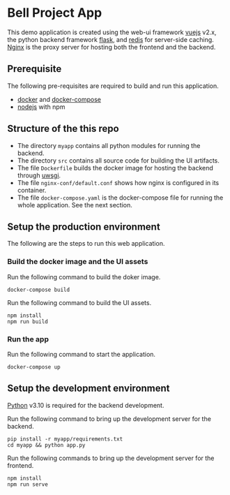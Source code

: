 # Bell Project App

This demo application is created using the web-ui framework
[vuejs](https://vuejs.org/) v2.x, the python backend framework
[flask](https://flask.palletsprojects.com/), and [redis](https://redis.com/)
for server-side caching. [Nginx](https://www.nginx.com/) is the proxy server
for hosting both the frontend and the backend.

## Prerequisite

The following pre-requisites are required to build and run this application.

- [docker](https://docs.docker.com/get-docker/) and [docker-compose](https://docs.docker.com/compose/install/linux/)
- [nodejs](https://nodejs.org/en/download/) with npm

## Structure of the this repo

- The directory `myapp` contains all python modules for running the backend.
- The directory `src` contains all source code for building the UI artifacts.
- The file `Dockerfile` builds the docker image for hosting the backend through [uwsgi](https://uwsgi-docs.readthedocs.io/).
- The file `nginx-conf/default.conf` shows how nginx is configured in its container.
- The file `docker-compose.yaml` is the docker-compose file for running the whole application. See the next section.

## Setup the production environment

The following are the steps to run this web application.

### Build the docker image and the UI assets

Run the following command to build the doker image.
```
docker-compose build
```

Run the following command to build the UI assets.
```
npm install
npm run build
```

### Run the app

Run the following command to start the application.
```
docker-compose up
```

## Setup the development environment

[Python](https://www.python.org/downloads/) v3.10 is required for the backend development.

Run the following command to bring up the development server for the backend.

```
pip install -r myapp/requirements.txt
cd myapp && python app.py
```
Run the following commands to bring up the development server for the frontend.

```
npm install
npm run serve
```
